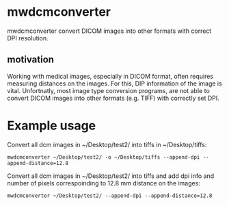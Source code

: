 # mwdcmconverter

mwdcmconverter convert DICOM images into other formats with correct DPI resolution.

## motivation

Working with medical images, especially in DICOM format, often requires measuring distances on the images. For this, DIP information of the image is vital. Unfortnatly, most image type conversion programs, are not able to convert DICOM images into other formats (e.g. TIFF) with correctly set DPI.


# Example usage

Convert all dcm images in ~/Desktop/test2/ into tiffs in ~/Desktop/tiffs: 
```
mwdcmconverter ~/Desktop/test2/ -o ~/Desktop/tiffs --append-dpi --append-distance=12.8
```
 
Convert all dcm images in ~/Desktop/test2/ into tiffs and add dpi info and number of pixels correspoinding to 12.8 mm distance on the images: 
```
mwdcmconverter ~/Desktop/test2/ --append-dpi --append-distance=12.8
```


